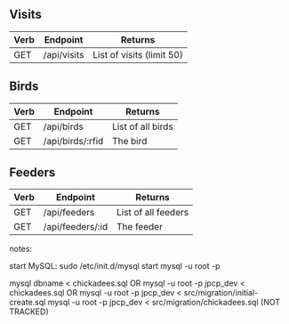 

## Visits
| Verb | Endpoint | Returns |
|-|-|-|
| GET | /api/visits | List of visits (limit 50) |

## Birds
| Verb | Endpoint | Returns |
|-|-|-|
| GET | /api/birds | List of all birds |
| GET | /api/birds/:rfid | The bird |

## Feeders
| Verb | Endpoint | Returns |
|-|-|-|
| GET | /api/feeders | List of all feeders |
| GET | /api/feeders/:id | The feeder |   

notes:

start MySQL:
sudo /etc/init.d/mysql start
mysql -u root -p

mysql dbname < chickadees.sql
OR
mysql -u root -p jpcp_dev < chickadees.sql
OR
mysql -u root -p jpcp_dev < src/migration/initial-create.sql
mysql -u root -p jpcp_dev < src/migration/chickadees.sql (NOT TRACKED)
